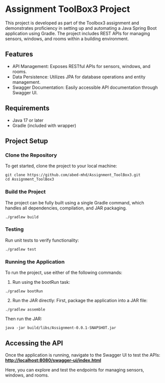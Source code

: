# Assignment ToolBox3 Project
This project is developed as part of the Toolbox3 assignment and demonstrates proficiency in setting up and automating a Java Spring Boot application using Gradle. The project includes REST APIs for managing sensors, windows, and rooms within a building environment.

## Features
- API Management: Exposes RESTful APIs for sensors, windows, and rooms.
- Data Persistence: Utilizes JPA for database operations and entity management.
- Swagger Documentation: Easily accessible API documentation through Swagger UI.

## Requirements
- Java 17 or later
- Gradle (included with wrapper)

## Project Setup
### Clone the Repository
To get started, clone the project to your local machine:
```
git clone https://github.com/abed-mhd/Assignment_ToolBox3.git
cd Assignment_ToolBox3
```
### Build the Project
The project can be fully built using a single Gradle command, which handles all dependencies, compilation, and JAR packaging.
```
./gradlew build
```
### Testing
Run unit tests to verify functionality:
```
./gradlew test
```

### Running the Application
To run the project, use either of the following commands:
1. Run using the bootRun task:
```
./gradlew bootRun
```
2. Run the JAR directly: First, package the application into a JAR file:
```
./gradlew assemble
```
Then run the JAR:
```
java -jar build/libs/Assignment-0.0.1-SNAPSHOT.jar
```
## Accessing the API
Once the application is running, navigate to the Swagger UI to test the APIs:
[**http://localhost:8080/swagger-ui/index.html**](http://localhost:8080/swagger-ui/index.html)

Here, you can explore and test the endpoints for managing sensors, windows, and rooms.
